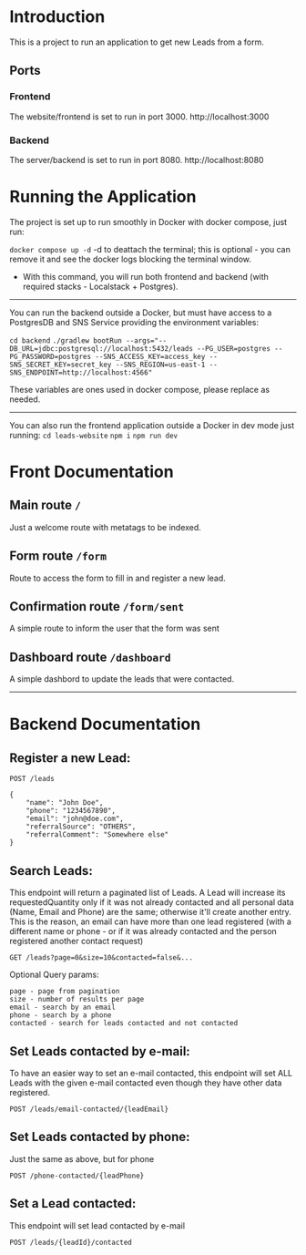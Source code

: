 # Introduction

This is a project to run an application to get new Leads from a form.

## Ports

### Frontend

The website/frontend is set to run in port 3000.
http://localhost:3000

### Backend

The server/backend is set to run in port 8080.
http://localhost:8080

# Running the Application

The project is set up to run smoothly in Docker with docker compose, just run:

`docker compose up -d`
-d to deattach the terminal; this is optional - you can remove it and see the docker logs blocking the terminal window.

- With this command, you will run both frontend and backend (with required stacks - Localstack + Postgres).

---

You can run the backend outside a Docker, but must have access to a PostgresDB and SNS Service providing the environment variables:

`cd backend`
`./gradlew bootRun --args="--DB_URL=jdbc:postgresql://localhost:5432/leads --PG_USER=postgres --PG_PASSWORD=postgres --SNS_ACCESS_KEY=access_key --SNS_SECRET_KEY=secret_key --SNS_REGION=us-east-1 --SNS_ENDPOINT=http://localhost:4566"`

These variables are ones used in docker compose, please replace as needed.

---

You can also run the frontend application outside a Docker in dev mode just running:
`cd leads-website`
`npm i`
`npm run dev`

# Front Documentation

## Main route `/`

Just a welcome route with metatags to be indexed.

## Form route `/form`

Route to access the form to fill in and register a new lead.

## Confirmation route `/form/sent`

A simple route to inform the user that the form was sent

## Dashboard route `/dashboard`

A simple dashbord to update the leads that were contacted.

---

# Backend Documentation

## Register a new Lead:

`POST /leads`

```
{
    "name": "John Doe",
    "phone": "1234567890",
    "email": "john@doe.com",
    "referralSource": "OTHERS",
    "referralComment": "Somewhere else"
}
```

## Search Leads:

This endpoint will return a paginated list of Leads.
A Lead will increase its requestedQuantity only if it was not already contacted and all personal data (Name, Email and Phone) are the same; otherwise it'll create another entry.
This is the reason, an email can have more than one lead registered (with a different name or phone - or if it was already contacted and the person registered another contact request)

`GET /leads?page=0&size=10&contacted=false&...`

Optional Query params:

```
page - page from pagination
size - number of results per page
email - search by an email
phone - search by a phone
contacted - search for leads contacted and not contacted
```

## Set Leads contacted by e-mail:

To have an easier way to set an e-mail contacted, this endpoint will set ALL Leads with the given e-mail contacted even though they have other data registered.

`POST /leads/email-contacted/{leadEmail}`

## Set Leads contacted by phone:

Just the same as above, but for phone

`POST /phone-contacted/{leadPhone}`

## Set a Lead contacted:

This endpoint will set lead contacted by e-mail

`POST /leads/{leadId}/contacted`
